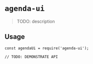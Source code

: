 # `agenda-ui`

> TODO: description

## Usage

```
const agendaUi = require('agenda-ui');

// TODO: DEMONSTRATE API
```

